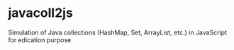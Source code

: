 javacoll2js
===========

Simulation of Java collections (HashMap, Set, ArrayList, etc.) in JavaScript for edication purpose
